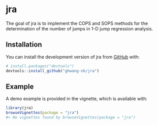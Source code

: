 
<!-- README.md is generated from README.Rmd. Please edit that file -->

# jra

<!-- badges: start -->
<!-- badges: end -->

The goal of jra is to implement the COPS and SOPS methods for the
determination of the number of jumps in 1-D jump regression analysis.

## Installation

You can install the development version of jra from
[GitHub](https://github.com/) with:

``` r
# install.packages("devtools")
devtools::install_github("ghwang-nk/jra")
```

## Example

A demo example is provided in the vignette, which is available with:

``` r
library(jra)
browseVignettes(package = "jra")
#> No vignettes found by browseVignettes(package = "jra")
```

